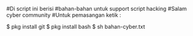 #Di script ini berisi
#bahan-bahan untuk support script hacking
#Salam cyber community
#Untuk pemasangan ketik :

$ pkg install git
$ pkg install bash
$ sh bahan-cyber.txt
